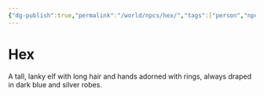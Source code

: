 ```yaml
---
{"dg-publish":true,"permalink":"/world/npcs/hex/","tags":["person","npc"],"noteIcon":""}
---
```


# Hex
A tall, lanky elf with long hair and hands adorned with rings, always draped in dark blue and silver robes.